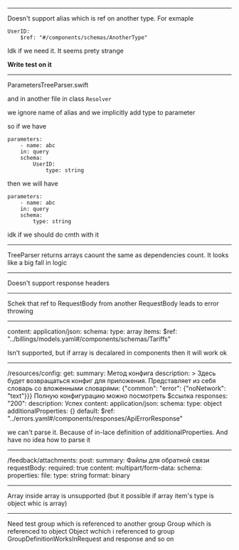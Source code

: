 
---
Doesn't support alias which is ref on another type. For exmaple
```
UserID:
    $ref: "#/components/schemas/AnotherType"
```

Idk if we need it. It seems prety strange

**Write test on it**

---

ParametersTreeParser.swift

and in another file in class `Resolver`

we ignore name of alias and we implicitly add type to parameter

so if we have

```
parameters:
    - name: abc
    in: query
    schema:
        UserID:
            type: string
```

then we will have

```
parameters:
    - name: abc
    in: query
    schema:
        type: string
```

idk if we should do cmth with it

----

TreeParser returns arrays caount the same as dependencies count. It looks like a big fall in logic

---

Doesn't support response headers

---

Schek that ref to RequestBody from another RequestBody leads to error throwing

---

content:
  application/json:
    schema:
      type: array
      items:
        $ref: "../billings/models.yaml#/components/schemas/Tariffs"
        
Isn't supported, but if array is decalared in components then it will work ok

---

/resources/config: 
  get:
    summary: Метод конфига
    description: >
      Здесь будет возвращаться конфиг для приложения.
      Представляет из себя словарь со вложенными словарями:
      {"common": "error": {"noNetwork": "text"}}}
      Полную конфигурацию можно посмотреть $ссылка
    responses:
      "200":
        description: Успех
        content:
          application/json:
            schema:
              type: object
              additionalProperties: {}
      default:
        $ref: "../errors.yaml#/components/responses/ApiErrorResponse"

we can't parse it. Because of in-lace definition of additionalProperties. And have no idea how to parse it

---

/feedback/attachments:
  post:
    summary: Файлы для обратной связи
    requestBody:
      required: true
      content:
        multipart/form-data:
          schema:
            properties:
              file:
                type: string
                format: binary
                
---

Array inside array is unsupported (but it possible if array item's type is object whic is array)

---

Need test group which is referenced to another group
Group which is referenced to object
Object wchich i referenced to group
GroupDefinitionWorksInRequest and response and so on

